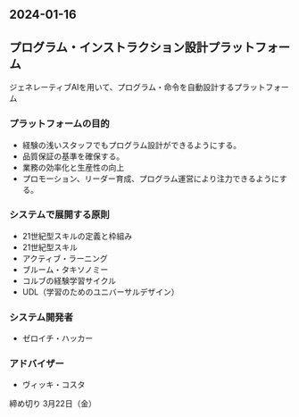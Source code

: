 2024-01-16
---

## プログラム・インストラクション設計プラットフォーム

ジェネレーティブAIを用いて、プログラム・命令を自動設計するプラットフォーム

### プラットフォームの目的
- 経験の浅いスタッフでもプログラム設計ができるようにする。
- 品質保証の基準を確保する。
- 業務の効率化と生産性の向上
- プロモーション、リーダー育成、プログラム運営により注力できるようにする。

### システムで展開する原則
- 21世紀型スキルの定義と枠組み
- 21世紀型スキル
- アクティブ・ラーニング
- ブルーム・タキソノミー
- コルブの経験学習サイクル
- UDL（学習のためのユニバーサルデザイン）

### システム開発者
- ゼロイチ・ハッカー

### アドバイザー
- ヴィッキ・コスタ

締め切り 3月22日（金）

